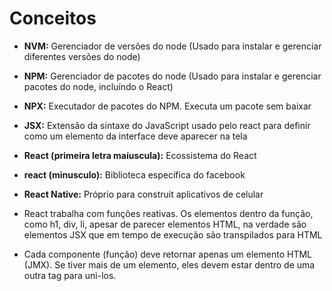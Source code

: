 # Conceitos

- **NVM:** Gerenciador de versões do node (Usado para instalar e gerenciar diferentes versões do node)
- **NPM:** Gerenciador de pacotes do node (Usado para instalar e gerenciar pacotes do node, incluíndo o React)
- **NPX:** Executador de pacotes do NPM. Executa um pacote sem baixar

- **JSX:** Extensão da sintaxe do JavaScript usado pelo react para definir como um elemento da interface deve aparecer na tela

- **React (primeira letra maíuscula):** Ecossistema do React
- **react (minusculo):** Biblioteca específica do facebook
- **React Native:** Próprio para construit aplicativos de celular

- React trabalha com funções reativas. Os elementos dentro da função, como h1, div, li, apesar de parecer elementos HTML, na verdade são elementos JSX que em tempo de execução são transpilados para HTML

- Cada componente (função) deve retornar apenas um elemento HTML (JMX). Se tiver mais de um elemento, eles devem estar dentro de uma outra tag para uni-los.